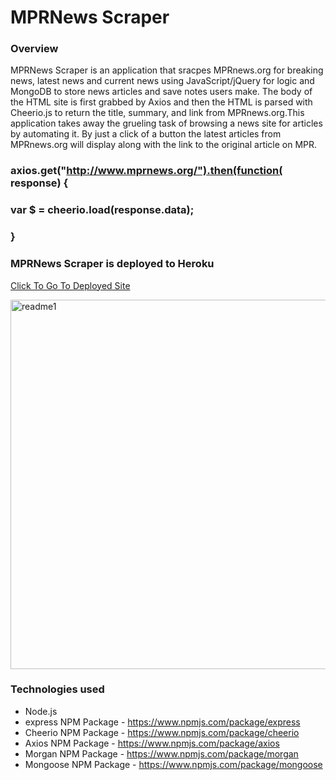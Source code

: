# MPRNews Scraper

### Overview
 MPRNews Scraper is an application that sracpes MPRnews.org for breaking news, latest news and current news using JavaScript/jQuery for logic and MongoDB to store news articles and save notes users make. The body of the HTML site is first grabbed by Axios and then the HTML is parsed with Cheerio.js to return the title, summary, and link from MPRnews.org.This application takes away the grueling task of browsing a news site for articles by automating it. By just a click of a button the latest articles from  MPRnews.org will display along with the link to the original article on MPR. 
 
 ### axios.get("http://www.mprnews.org/").then(function( response) {
 ###  var $ = cheerio.load(response.data); 
### }

### MPRNews Scraper is deployed to Heroku
[Click To Go To Deployed Site](https://mprscraper.herokuapp.com)


<img width="591" alt="readme1" src="https://user-images.githubusercontent.com/39322545/46701716-45df9f80-cbe6-11e8-8220-ee9c86bb4ffa.png">




### Technologies used
* Node.js
* express NPM Package - https://www.npmjs.com/package/express
* Cheerio NPM Package - https://www.npmjs.com/package/cheerio
* Axios  NPM Package - https://www.npmjs.com/package/axios
* Morgan NPM Package - https://www.npmjs.com/package/morgan
* Mongoose NPM Package - https://www.npmjs.com/package/mongoose
